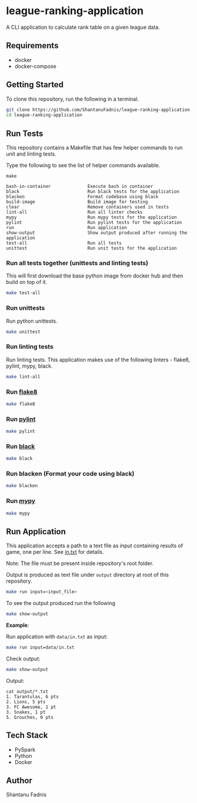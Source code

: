 # league-ranking-application
A CLI application to calculate rank table on a given league data.

## Requirements

* docker
* docker-compose
  
## Getting Started

To clone this repository, run the following in a terminal.
```bash
git clone https://github.com/ShantanuFadnis/league-ranking-application.git
cd league-ranking-application
```

## Run Tests

This repository contains a Makefile that has few helper commands to run unit and linting tests.

Type the following to see the list of helper commands available.

```
make

bash-in-container              Execute bash in container
black                          Run black tests for the application
blacken                        Format codebase using black
build-image                    Build image for testing
clear                          Remove containers used in tests
lint-all                       Run all linter checks
mypy                           Run mypy tests for the application
pylint                         Run pylint tests for the application
run                            Run application
show-output                    Show output produced after running the application
test-all                       Run all tests
unittest                       Run unit tests for the application
```

### Run all tests together (unittests and linting tests)

This will first download the base python image from docker hub and then build on top of it.

```bash
make test-all
```

### Run unittests

Run python unittests.

```bash
make unittest
```

### Run linting tests

Run linting tests. This application makes use of the following linters - flake8, pylint, mypy, black.

```bash
make lint-all
```

### Run [flake8](https://flake8.pycqa.org/en/latest/)

```bash
make flake8
```

### Run [pylint](https://www.pylint.org/)

```bash
make pylint
```

### Run [black](https://black.readthedocs.io/en/stable/)

```bash
make black
```

### Run blacken (Format your code using black)

```bash
make blacken
```

### Run [mypy](http://mypy-lang.org/)

```bash
make mypy
```

## Run Application

This application accepts a path to a text file as input containing results of game, one per line. See [in.txt](data/in.txt) for details.

Note: The file must be present inside repository's root folder.

Output is produced as text file under `output` directory at root of this repository.

```bash
make run input=<input_file>
```

To see the output produced run the following

```bash
make show-output
```

**Example**:

Run application with `data/in.txt` as input:

```bash
make run input=data/in.txt
```

Check output:
```bash
make show-output
```

Output:

```
cat output/*.txt
1. Tarantulas, 6 pts
2. Lions, 5 pts
3. FC Awesome, 1 pt
3. Snakes, 1 pt
5. Grouches, 0 pts
```

## Tech Stack

* PySpark
* Python
* Docker

## Author

Shantanu Fadnis
